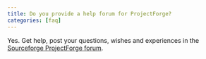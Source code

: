 ```yaml
---
title: Do you provide a help forum for ProjectForge?
categories: [faq]
---
```


Yes. Get help, post your questions, wishes and experiences in the [Sourceforge ProjectForge forum](
https://sourceforge.net/p/pforge/discussion/1268364).
